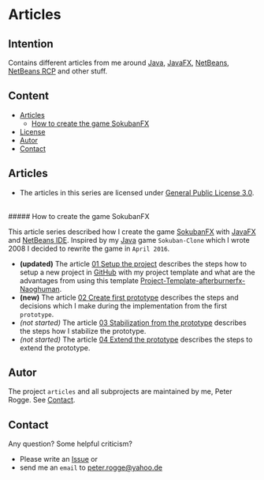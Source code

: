 Articles
===



Intention
---

Contains different articles from me around [Java], [JavaFX], [NetBeans], 
[NetBeans RCP] and other stuff.



Content
---

* [Articles](#Articles)
    * [How to create the game SokubanFX](#ArticlesSokubanFX)
* [License](#License)
* [Autor](#Autor)
* [Contact](#Contact)



Articles<a name="Articles" />
---

* The articles in this series are licensed under [General Public License 3.0].


<br />
##### How to create the game SokubanFX<a name="ArticlesSokubanFX" />

This article series described how I create the game [SokubanFX] with [JavaFX] and 
[NetBeans IDE]. Inspired by my [Java] game `Sokuban-Clone` which I wrote 2008 I 
decided to rewrite the game in `April 2016`.

* **&#40;updated&#41;** The article [01 Setup the project] describes the steps how to 
  setup a new project in [GitHub] with my project template and what are the 
  advantages from using this template [Project-Template-afterburnerfx-Naoghuman].
* **&#40;new&#41;** The article [02 Create first prototype] describes the steps and 
  decisions which I make during the implementation from the first `prototype`.
* _&#40;not started&#41;_ The article [03 Stabilization from the prototype] describes the 
  steps how I stabilize the prototype.
* _&#40;not started&#41;_ The article [04 Extend the prototype] describes the steps to 
  extend the prototype.



Autor<a name="Autor" />
---

The project `articles` and all subprojects are maintained by me, Peter Rogge. 
See [Contact](#Contact).



Contact<a name="Contact" />
---

Any question? Some helpful criticism?
* Please write an [Issue] or
* send me an `email` to <peter.rogge@yahoo.de>



[//]: # (Links)
[01 Setup the project]:/SokubanFX/01_Setup-the-project.md
[02 Create first prototype]:/SokubanFX/02_Create-first-prototype.md
[03 Stabilization from the prototype]:/SokubanFX/03_Stabilization-from-the-prototype.md
[04 Extend the prototype]:/SokubanFX/04_Extend-the-prototype.md
[General Public License 3.0]:http://www.gnu.org/licenses/gpl-3.0.en.html
[GitHub]:https://github.com/
[Issue]:https://github.com/Naoghuman/lib-database-objectdb/issues
[Java]:https://en.wikipedia.org/wiki/Java_%28programming_language%29
[JavaFX]:http://docs.oracle.com/javase/8/javase-clienttechnologies.htm
[NetBeans]:https://netbeans.org/
[NetBeans IDE]:https://netbeans.org/
[NetBeans RCP]:https://netbeans.org/kb/trails/platform.html
[Project-Template-afterburnerfx-Naoghuman]:https://github.com/Naoghuman/Project-Templates/tree/master/Project-Template-afterburnerfx-Naoghuman
[SokubanFX]:https://github.com/Naoghuman/SokubanFX
